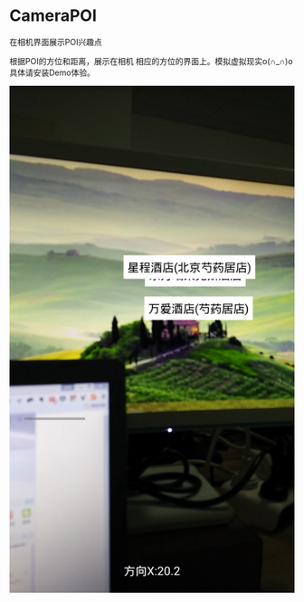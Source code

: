 # CameraPOI
在相机界面展示POI兴趣点

根据POI的方位和距离，展示在相机 相应的方位的界面上。模拟虚拟现实o(∩_∩)o 具体请安装Demo体验。

![](https://github.com/macouen/CameraPOI/raw/master/image/Screenshot_01.png) 
